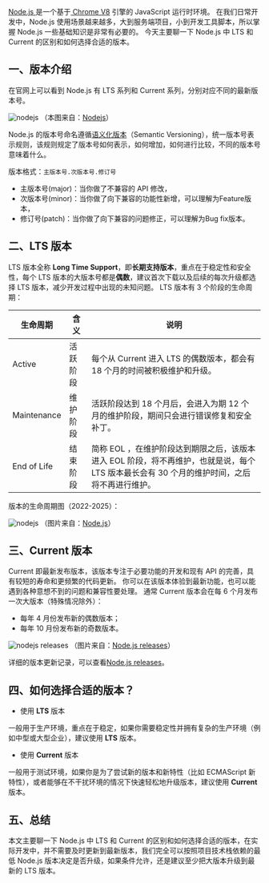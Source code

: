 [Node.js ](https://nodejs.org/)是一个基于[ Chrome V8](https://v8.dev/) 引擎的 JavaScript 运行时环境。
在我们日常开发中，Node.js 使用场景越来越多，大到服务端项目，小到开发工具脚本，所以掌握 Node.js 一些基础知识是非常有必要的。
今天主要聊一下 Node.js 中 LTS 和 Current 的区别和如何选择合适的版本。

## 一、版本介绍

在官网上可以看到 Node.js 有 LTS 系列和 Current 系列，分别对应不同的最新版本号。

![nodejs](https://images.pingan8787.com/images/20220730/nodejs1.png)
（本图来自：[Nodejs](https://nodejs.org/en/)）

Node.js 的版本号命名遵循[语义化版本](https://semver.org/)（Semantic Versioning），统一版本号表示规则，该规则规定了版本号如何表示，如何增加，如何进行比较，不同的版本号意味着什么。

版本格式：`主版本号.次版本号.修订号`

- 主版本号(major)：当你做了不兼容的 API 修改，
- 次版本号(minor)：当你做了向下兼容的功能性新增，可以理解为Feature版本，
- 修订号(patch)：当你做了向下兼容的问题修正，可以理解为Bug fix版本。

## 二、LTS 版本

LTS 版本全称 **Long Time Support**，即**长期支持版本**，重点在于稳定性和安全性，每个 LTS 版本的大版本号都是**偶数**，建议首次下载以及后续的每次升级都选择 LTS 版本，减少开发过程中出现的未知问题。
LTS 版本有 3 个阶段的生命周期：

| **生命周期** | **含义** | **说明** |
| --- | --- | --- |
| Active | 活跃阶段 | 每个从 Current 进入 LTS 的偶数版本，都会有 18 个月的时间被积极维护和升级。 |
| Maintenance | 维护阶段 | 活跃阶段达到 18 个月后，会进入为期 12 个月的维护阶段，期间只会进行错误修复和安全补丁。 |
| End of Life | 结束阶段 | 简称 EOL ，在维护阶段达到期限之后，该版本进入 EOL 阶段，将不再维护，也就是说，每个 LTS 版本最长会有 30 个月的维护时间，之后将不再进行维护。 |

版本的生命周期图（2022-2025）：

![nodejs](https://images.pingan8787.com/images/20220730/nodejs2.png)
（图片来自：[Node.js](https://nodejs.org/en/about/releases/)）

## 三、Current 版本

Current 即最新发布版本，该版本专注于必要功能的开发和现有 API 的完善，具有较短的寿命和更频繁的代码更新。
你可以在该版本体验到最新功能，也可以能遇到各种意想不到的问题和兼容性要处理。
通常 Current 版本会在每 6 个月发布一次大版本（特殊情况除外）：

- 每年 4 月份发布新的偶数版本；
- 每年 10 月份发布新的奇数版本。

![nodejs releases](https://images.pingan8787.com/images/20220730/nodejs3.png)
（图片来自：[Node.js releases](https://nodejs.org/en/download/releases/)）

详细的版本更新记录，可以查看[Node.js releases](https://nodejs.org/en/download/releases/)。

## 四、如何选择合适的版本？

- 使用 **LTS** 版本

一般用于生产环境，重点在于稳定，如果你需要稳定性并拥有复杂的生产环境（例如中型或大型企业），建议使用 **LTS** 版本。

- 使用 **Current** 版本

一般用于测试环境，如果你是为了尝试新的版本和新特性（比如 ECMAScript 新特性），或者能够在不干扰环境的情况下快速轻松地升级版本，建议使用 **Current** 版本。

## 五、总结

本文主要聊一下 Node.js 中 LTS 和 Current 的区别和如何选择合适的版本，在实际开发中，并不需要及时更新到最新版本，我们完全可以按照项目技术栈依赖的最低 Node.js 版本决定是否升级，如果条件允许，还是建议至少把大版本升级到最新的 LTS 版本。
